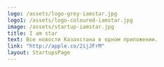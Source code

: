 ```yaml
---
logo: /assets/logo-grey-iamstar.jpg
logo1: /assets/logo-coloured-iamstar.jpg
image: /assets/startup-iamstar.jpg
title: I am star
text: Все новости Казахстана в одном приложении.
link: "http://apple.co/2ijJFrM"
layout: StartupsPage
---
```

